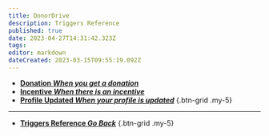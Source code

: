 ```yaml
---
title: DonorDrive
description: Triggers Reference
published: true
date: 2023-04-27T14:31:42.323Z
tags: 
editor: markdown
dateCreated: 2023-03-15T09:55:19.092Z
---
```


- [<i class="mdi mdi-cash primary--text"></i> **Donation *When you get a donation***](/Triggers/DonorDrive/Donation)
- [<i class="mdi mdi-refresh primary--text"></i> **Incentive *When there is an incentive***](/Triggers/DonorDrive/Incentive)
- [<i class="mdi mdi-account-cog primary--text"></i> **Profile Updated *When your profile is updated***](/Triggers/DonorDrive/Profile-Updated)
{.btn-grid .my-5}

---

- [<i class="mdi mdi-chevron-left"></i>**Triggers Reference *Go Back***](/Triggers)
{.btn-grid .my-5}